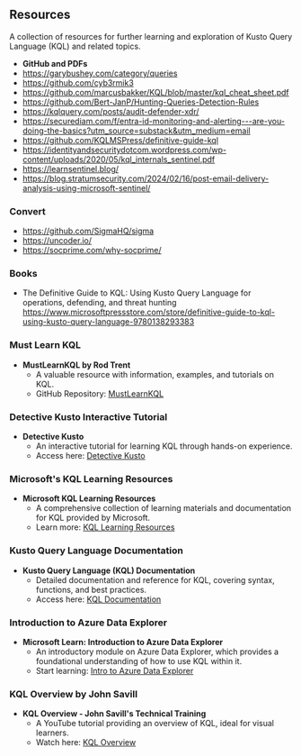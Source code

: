 ## Resources

A collection of resources for further learning and exploration of Kusto Query Language (KQL) and related topics.

- **GitHub and PDFs**
- https://garybushey.com/category/queries
- https://github.com/cyb3rmik3
- https://github.com/marcusbakker/KQL/blob/master/kql_cheat_sheet.pdf
- https://github.com/Bert-JanP/Hunting-Queries-Detection-Rules
- https://kqlquery.com/posts/audit-defender-xdr/
- https://securediam.com/f/entra-id-monitoring-and-alerting---are-you-doing-the-basics?utm_source=substack&utm_medium=email
- https://github.com/KQLMSPress/definitive-guide-kql
- https://identityandsecuritydotcom.wordpress.com/wp-content/uploads/2020/05/kql_internals_sentinel.pdf
- https://learnsentinel.blog/
- https://blog.stratumsecurity.com/2024/02/16/post-email-delivery-analysis-using-microsoft-sentinel/

### Convert
- https://github.com/SigmaHQ/sigma
- https://uncoder.io/
- https://socprime.com/why-socprime/
  
### Books
- The Definitive Guide to KQL: Using Kusto Query Language for operations, defending, and threat hunting https://www.microsoftpressstore.com/store/definitive-guide-to-kql-using-kusto-query-language-9780138293383

### Must Learn KQL

- **MustLearnKQL by Rod Trent**
  - A valuable resource with information, examples, and tutorials on KQL.
  - GitHub Repository: [MustLearnKQL](https://github.com/rod-trent/MustLearnKQL)

### Detective Kusto Interactive Tutorial

- **Detective Kusto**
  - An interactive tutorial for learning KQL through hands-on experience.
  - Access here: [Detective Kusto](https://detective.kusto.io/)

### Microsoft's KQL Learning Resources

- **Microsoft KQL Learning Resources**
  - A comprehensive collection of learning materials and documentation for KQL provided by Microsoft.
  - Learn more: [KQL Learning Resources](https://learn.microsoft.com/en-us/azure/data-explorer/kql-learning-resources)

### Kusto Query Language Documentation

- **Kusto Query Language (KQL) Documentation**
  - Detailed documentation and reference for KQL, covering syntax, functions, and best practices.
  - Access here: [KQL Documentation](https://learn.microsoft.com/en-us/azure/data-explorer/kusto/query/)

### Introduction to Azure Data Explorer

- **Microsoft Learn: Introduction to Azure Data Explorer**
  - An introductory module on Azure Data Explorer, which provides a foundational understanding of how to use KQL within it.
  - Start learning: [Intro to Azure Data Explorer](https://learn.microsoft.com/en-us/training/modules/intro-to-azure-data-explorer/)

### KQL Overview by John Savill

- **KQL Overview - John Savill's Technical Training**
  - A YouTube tutorial providing an overview of KQL, ideal for visual learners.
  - Watch here: [KQL Overview](https://www.youtube.com/watch?v=Pl8n6GaWEo0)

